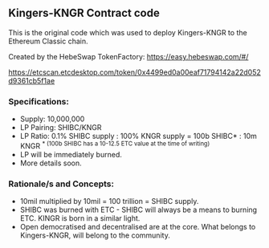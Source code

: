 ## Kingers-KNGR Contract code

This is the original code which was used to deploy Kingers-KNGR to the Ethereum Classic chain. 

Created by the HebeSwap TokenFactory: https://easy.hebeswap.com/#/

https://etcscan.etcdesktop.com/token/0x4499ed0a00eaf71794142a22d052d9361cb5f1ae


### Specifications:

- Supply: 10,000,000
- LP Pairing: SHIBC/KNGR
- LP Ratio: 0.1% SHIBC supply : 100% KNGR supply = 100b SHIBC* : 10m KNGR <sup>* (100b SHIBC has a 10-12.5 ETC value at the time of writing)</sup>
- LP will be immediately burned.
- More details soon.

### Rationale/s and Concepts:

- 10mil multiplied by 10mil = 100 trillion = SHIBC supply.
- SHIBC was burned with ETC - SHIBC will always be a means to burning ETC. KINGR is born in a similar light.
- Open democratised and decentralised are at the core. What belongs to Kingers-KNGR, will belong to the community.
